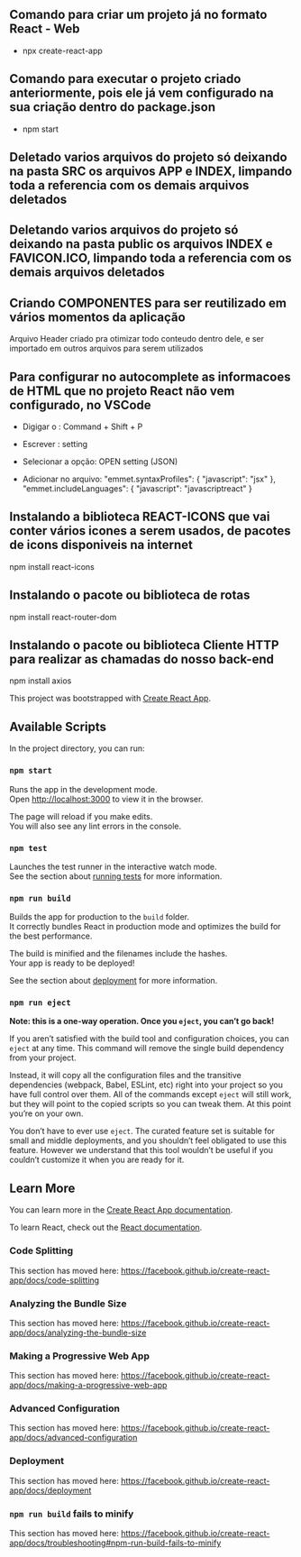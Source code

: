 ## Comando para criar um projeto já no formato React - Web

 - npx create-react-app <nome do projeto>


 ## Comando para executar o projeto criado anteriormente, pois ele já vem configurado na sua criação dentro do package.json

 - npm start


## Deletado varios arquivos do projeto só deixando na pasta SRC os arquivos APP e INDEX, limpando toda a referencia com os demais arquivos deletados

## Deletando varios arquivos do projeto só deixando na pasta public os arquivos INDEX e FAVICON.ICO, limpando toda a referencia com os demais arquivos deletados


## Criando COMPONENTES para ser reutilizado em vários momentos da aplicação

Arquivo Header criado pra otimizar todo conteudo dentro dele, e ser importado em outros arquivos para serem utilizados


## Para configurar no autocomplete as informacoes de HTML que no projeto React não vem configurado, no VSCode

- Digigar o : Command + Shift + P

- Escrever : setting

- Selecionar a opção: OPEN setting (JSON)

- Adicionar no arquivo: "emmet.syntaxProfiles": { "javascript": "jsx" },
                        "emmet.includeLanguages": { "javascript": "javascriptreact" }


## Instalando a biblioteca REACT-ICONS que vai conter vários icones a serem usados, de pacotes de icons disponiveis na internet

npm install react-icons


## Instalando o pacote ou biblioteca de rotas

npm install react-router-dom


## Instalando o pacote ou biblioteca Cliente HTTP para realizar as chamadas do nosso back-end

npm install axios


 This project was bootstrapped with [Create React App](https://github.com/facebook/create-react-app).

## Available Scripts

In the project directory, you can run:

### `npm start`

Runs the app in the development mode.<br />
Open [http://localhost:3000](http://localhost:3000) to view it in the browser.

The page will reload if you make edits.<br />
You will also see any lint errors in the console.

### `npm test`

Launches the test runner in the interactive watch mode.<br />
See the section about [running tests](https://facebook.github.io/create-react-app/docs/running-tests) for more information.

### `npm run build`

Builds the app for production to the `build` folder.<br />
It correctly bundles React in production mode and optimizes the build for the best performance.

The build is minified and the filenames include the hashes.<br />
Your app is ready to be deployed!

See the section about [deployment](https://facebook.github.io/create-react-app/docs/deployment) for more information.

### `npm run eject`

**Note: this is a one-way operation. Once you `eject`, you can’t go back!**

If you aren’t satisfied with the build tool and configuration choices, you can `eject` at any time. This command will remove the single build dependency from your project.

Instead, it will copy all the configuration files and the transitive dependencies (webpack, Babel, ESLint, etc) right into your project so you have full control over them. All of the commands except `eject` will still work, but they will point to the copied scripts so you can tweak them. At this point you’re on your own.

You don’t have to ever use `eject`. The curated feature set is suitable for small and middle deployments, and you shouldn’t feel obligated to use this feature. However we understand that this tool wouldn’t be useful if you couldn’t customize it when you are ready for it.

## Learn More

You can learn more in the [Create React App documentation](https://facebook.github.io/create-react-app/docs/getting-started).

To learn React, check out the [React documentation](https://reactjs.org/).

### Code Splitting

This section has moved here: https://facebook.github.io/create-react-app/docs/code-splitting

### Analyzing the Bundle Size

This section has moved here: https://facebook.github.io/create-react-app/docs/analyzing-the-bundle-size

### Making a Progressive Web App

This section has moved here: https://facebook.github.io/create-react-app/docs/making-a-progressive-web-app

### Advanced Configuration

This section has moved here: https://facebook.github.io/create-react-app/docs/advanced-configuration

### Deployment

This section has moved here: https://facebook.github.io/create-react-app/docs/deployment

### `npm run build` fails to minify

This section has moved here: https://facebook.github.io/create-react-app/docs/troubleshooting#npm-run-build-fails-to-minify
